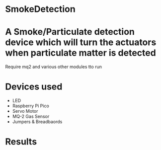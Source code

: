# SmokeDetection

<h1>A Smoke/Particulate detection device which will turn the actuators when particulate matter is detected</h1>
<p>Require mq2 and various other modules tto run</p>

# Devices used

<ul>
  <li>LED</li>
  <li>Raspberry Pi Pico</li>
  <li>Servo Motor</li>
  <li>MQ-2 Gas Sensor</li>
  <li>Jumpers & Breadbaords</li>
</ul>

# Results

<img src>
